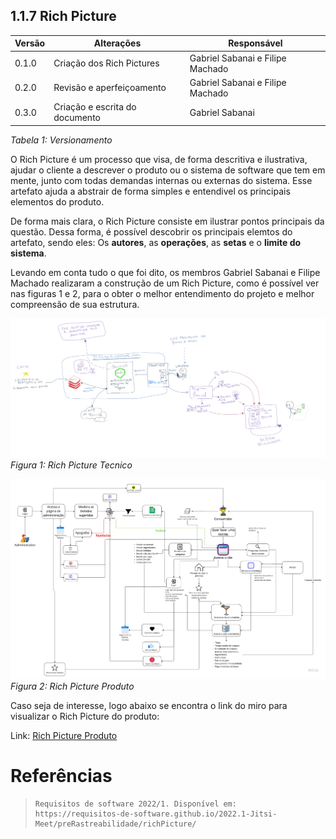 ## 1.1.7 Rich Picture

| Versão | Alterações | Responsável|
| ------ | ---------- | ---------- |
| 0.1.0  | Criação dos Rich Pictures | Gabriel Sabanai e Filipe Machado |
| 0.2.0  | Revisão e aperfeiçoamento | Gabriel Sabanai e Filipe Machado |
| 0.3.0  | Criação e escrita do documento | Gabriel Sabanai |
*Tabela 1: Versionamento*

O Rich Picture é um processo que visa, de forma descritiva e ilustrativa, ajudar o cliente a descrever o produto ou o sistema de software que tem em mente, junto com todas demandas internas ou externas do sistema. Esse artefato ajuda a abstrair de forma simples e entendivel os principais elementos do produto.

De forma mais clara, o Rich Picture consiste em ilustrar pontos principais da questão. Dessa forma, é possível descobrir os principais elemtos do artefato, sendo eles: Os **autores**, as **operações**, as **setas** e o **limite do sistema**.

Levando em conta tudo o que foi dito, os membros Gabriel Sabanai e Filipe Machado realizaram a construção de um Rich Picture, como é possível ver nas figuras 1 e 2, para o obter o melhor entendimento do projeto e melhor compreensão de sua estrutura.

![Rich Picture Filipe](../Base/assets/RichPicture/rich_picture_filipe.png)
*Figura 1: Rich Picture Tecnico*

![Rich Picture Sabanai](../Base/assets/RichPicture/rich_picture_saba.jpg)
*Figura 2: Rich Picture Produto*

Caso seja de interesse, logo abaixo se encontra o link do miro para visualizar o Rich Picture do produto:

Link: [Rich Picture Produto](https://miro.com/app/board/uXjVPCqpmcM=/?share_link_id=714016906764)

# Referências
[//]: # "TODO: alterar numeração e incluir referências"
>   ```
>  Requisitos de software 2022/1. Disponível em: https://requisitos-de-software.github.io/2022.1-Jitsi-Meet/preRastreabilidade/richPicture/
>   ```
